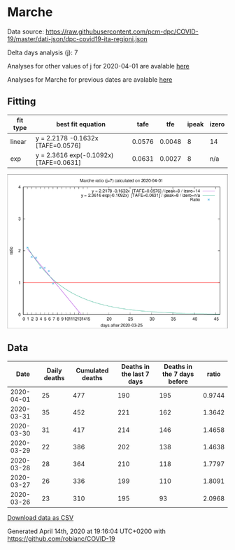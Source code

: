 # Marche

Data source: https://raw.githubusercontent.com/pcm-dpc/COVID-19/master/dati-json/dpc-covid19-ita-regioni.json

Delta days analysis (j): 7

Analyses for other values of j for 2020-04-01 are avalable [here](../2020-04-01/README.md)

Analyses for Marche for previous dates are avalable [here](../README.md)

## Fitting 
|fit type|best fit equation|tafe|tfe|ipeak|izero|
|-------|-----|--------|------|---|---|
|linear|y = 2.2178 -0.1632x  [TAFE=0.0576]|0.0576|0.0048|8|14|
|exp|y = 2.3616 exp(-0.1092x)  [TAFE=0.0631]|0.0631|0.0027|8|n/a|

![Plot](COVID-19_marche_j7_2020-04-01.png)

## Data
|Date|Daily deaths|Cumulated deaths|Deaths in the last 7 days|Deaths in the 7 days before|ratio|
|----|----------|-----------|-------|--------------------|-----|
|2020-04-01|25|477|190|195|0.9744|
|2020-03-31|35|452|221|162|1.3642|
|2020-03-30|31|417|214|146|1.4658|
|2020-03-29|22|386|202|138|1.4638|
|2020-03-28|28|364|210|118|1.7797|
|2020-03-27|26|336|199|110|1.8091|
|2020-03-26|23|310|195|93|2.0968|

[Download data as CSV](COVID-19_marche_j7_2020-04-01.csv)

Generated April 14th, 2020 at 19:16:04 UTC+0200 with https://github.com/robianc/COVID-19
